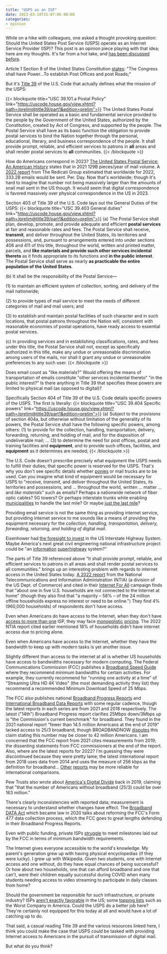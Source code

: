 ```yaml
---
title: "USPS as an ISP"
date: 2023-03-10T15:07:05-08:00
categories:
- opinion
---
```

While on a hike with colleagues, one asked a thought provoking question: Should
the United States Post Service (USPS) operate as an Internet Service Provider
(ISP)?  This post is an opinion piece playing with that idea; here are my
thoughts.  It's far from a hot take, and
[has been discussed before](https://www.dailykos.com/stories/2020/11/27/1998565/-USPS-Should-Operate-a-National-Broadband-Internet-Service).

Article 1 Section 8 of the United States Constitution
[states](https://www.archives.gov/founding-docs/constitution-transcript#1-8):
"The Congress shall have Power...To establish Post Offices and post Roads;"

But it's
[Title 39](https://uscode.house.gov/view.xhtml?path=/prelim@title39/part1&edition=prelim)
of the U.S. Code that actually defines what the mission of the USPS:

{{< blockquote title="USC 39.101.a Postal Policy" link="https://uscode.house.gov/view.xhtml?path=/prelim@title39/part1&edition=prelim">}}
The United States Postal Service shall be operated as a basic and fundamental
service provided to the people by the Government of the United States,
authorized by the Constitution, created by Act of Congress, and supported by
the people. The Postal Service shall have as its basic function the obligation
to provide postal services to bind the Nation together through the personal,
educational, literary, and business correspondence of the people. It shall
provide prompt, reliable, and efficient services to patrons in **all** areas and
shall render postal services to **all** communities.
{{< /blockquote >}}

How do Americans correspond in 2023?
[The United States Postal Service: An American History](https://about.usps.com/publications/pub100.pdf)
states that in 2021 129B pieces/year of mail volume. A
[2022 report](https://www.radicati.com/?p=17936)
from The Redicati Group estimated that worldwide for 2022, 333.2B emails would
be sent. Per. Day.  Now that's worldwide; though it's hard to imagine that
number not being massively larger than the amounts of snail mail sent in the US
though.  It would seem that digital correspondence is favored massively over
physical correspondence in the US in 2023.

Section 403 of Title 39 of the U.S. Code lays out the General Duties of the
USPS:
{{< blockquote title="USC 39.403 General duties" link="https://uscode.house.gov/view.xhtml?path=/prelim@title39/part1&edition=prelim">}}
(a) The Postal Service shall plan, develop, promote, and provide adequate and
efficient **postal services** at fair and reasonable rates and fees.  The
Postal Service shall receive, **transmit**, and deliver throughout the United
States, its territories and possessions, and, pursuant to arrangements entered
into under sections 406 and 411 of this title, throughout the world, written
and printed matter, parcels, and **like materials and provide such other
services incidental thereto** as it finds appropriate to its functions and **in
the public interest**. The Postal Service shall serve as nearly **as
practicable the entire population of the United States**.

(b) It shall be the responsibility of the Postal Service—

(1) to maintain an efficient system of collection, sorting, and delivery of the
mail nationwide;

(2) to provide types of mail service to meet the needs of different categories
of mail and mail users; and

(3) to establish and maintain postal facilities of such character and in such
locations, that postal patrons throughout the Nation will, consistent with
reasonable economies of postal operations, have ready access to essential
postal services.

(c) In providing services and in establishing classifications, rates, and fees
under this title, the Postal Service shall not, except as specifically
authorized in this title, make any undue or unreasonable discrimination among
users of the mails, nor shall it grant any undue or unreasonable preferences to
any such user.
{{< /blockquote >}}

Does email count as "like materials?" Would offering the
means of transportation of emails constitute "other services incidental
thereto" "in the public interest?"  Is there anything in Title 39 that
specifies these powers are limited to physical mail (as opposed to digital)?

Specifically Section 404 of Title 39 of the U.S. Code details specific powers
of the USPS. The first is literally:
{{< blockquote title="USC 39.404 Specific powers" link="https://uscode.house.gov/view.xhtml?path=/prelim@title39/part1&edition=prelim">}}
(a) Subject to the provisions of
section 404a, but otherwise without limitation of the generality of its powers,
the Postal Service shall have the following specific powers, among others: (1)
to provide for the collection, handling, transportation, delivery, forwarding,
returning, and holding of mail, and for the disposition of undeliverable mail;
...
(3) to determine the need for post offices, postal and training facilities
and **equipment**, and to provide such offices, facilities, and **equipment**
as it determines are needed;
{{< /blockquote >}}

The U.S. Code doesn't prescribe precisely what equipment the USPS needs to
fulfill their duties; that specific power is reserved for the USPS. That's why
you don't see specific details whether
[ponies](https://en.wikipedia.org/wiki/Pony_Express)
or mail trucks are to be used.  Can you imagine what kind of equipment would be
necessary for USPS to "receive, *transmit*, and deliver throughout the United
States, its territories and possessions, and ... throughout the world, written
... matter ... and *like materials*" such as emails?  Perhaps a nationwide
network of fiber optic cables?  5G towers?  Or perhaps interstate trunks while
enabling
[municipalities](https://en.wikipedia.org/wiki/Municipal_broadband)
to handle the last mile?  Or maybe
[just the last mile](https://www.telecompetitor.com/report-postal-service-facilities-could-support-rural-broadband/)?

Providing email service is not the same thing as providing internet service,
but providing internet service to me sounds like a means of providing the
equipment necessary for the *collection, handling, transportation, delivery,
forwarding, returning, and holding of* digital *mail*.

Eisenhower had
[the foresight to invest](https://www.army.mil/article/198095/dwight_d_eisenhower_and_the_birth_of_the_interstate_highway_system)
in the US Interstate Highway System.
Maybe America's next great civil engineering national infrastructure project
could be "an
[information](https://en.wikipedia.org/wiki/Information_superhighway)
[superhighway](https://www.snopes.com/fact-check/internet-of-lies/)
system?"

The parts of Title 39 referenced above "It shall provide prompt, reliable, and
efficient services to patrons in all areas and shall render postal services to
all communities." brings up an interesting problem with regards to internet
access in the United States today.
[A 2022 report](https://ntia.gov/blog/2022/switched-why-are-one-five-us-households-not-online)
from the National Telecommunications and Information Administration (NTIA) (a
division of the US Dept. of Commerce) and cited in their
[Internet For All](https://www.internetforall.gov/why)
campaign finds that "about one in five U.S. households are not connected to the
Internet at home" (though they also find that "a majority – 58% – of the 24
million offline households express no interest or need to be online.")  They
find 4% (960,000 households) of respondents don't have access.

Even when Americans do have access to the Internet, when they don't have
[access to more than one](https://usafacts.org/articles/how-many-americans-have-broadband-internet-access/)
ISP, they may face
[monopolistic](https://mattstoller.substack.com/p/will-monopolies-steal-the-infrastructure)
[pricing](https://www.vox.com/the-goods/2020/2/18/21126347/antitrust-monopolies-internet-telecommunications-cheerleading). The 2022 NTIA report cited earlier mentioned 18% of
households didn't have internet access due to pricing alone.

Even when Americans have access to the Internet, whether they have the
bandwidth to keep up with modern tasks is yet another issue.

Slightly different than access to the internet at all is whether US households
have access to bandwidths necessary for modern computing.  The Federal
Communications Commission (FCC) publishes a
[Broadband Speed Guide](https://www.fcc.gov/consumers/guides/broadband-speed-guide)
where they recommend minimum bandwidths for certain activities. For example,
they currently recommend for "running one activity at a time" of "Streaming
Ultra HD 4K Video" (the most demanding activity they list) they recommend a
recommended Minimum Download Speed of 25 Mbps.

The FCC also publishes national
[Broadband Progress Reports](https://www.fcc.gov/reports-research/reports/broadband-progress-reports)
and
[International Broadband Data Reports](https://www.fcc.gov/reports-research/reports/international-broadband-data-reports)
with some regular cadence, though the latest reports in each series are from
2021 and 2018 respectively. The latest ("14th") Broadband Progress report
clarifies 25Mbps down/3Mbps up is "the Commission's current benchmark" for
broadband. They found in the 2021 national report "fewer than 14.5 million
Americans at the end of 2019" lacked access to 25/3 broadband, though
BROADBANDNOW
[disputes](https://broadbandnow.com/research/fcc-broadband-overreporting-by-state)
this claim stating this number may be closer to 42 million Americans. I am
concerned that the FCC report from 2021 cites measurements from 2019; the
dissenting statements from FCC commissioners at the end of the report. Also,
where are the latest reports for 2022? I'm guessing they were discontinued
because they were pretty lame; the latest international report from 2018 uses
data from 2014 and uses the measure of 256 kbps as the definition for
broadband...
[Other](https://www.broadbandchoices.co.uk/features/internet-accessibility-index)
[reports](https://datareportal.com/reports/digital-2023-global-overview-report)
may be more reliable for international comparisons.

Pew Trusts also wrote about
[America's Digital Divide](https://www.pewtrusts.org/en/trust/archive/summer-2019/americas-digital-divide)
back in 2019, claiming that "that the number of Americans without broadband
(25/3) could be over 163 million."

There's clearly inconsistencies with reported data; measurement is necessary to
understand whether changes have effect.  The
[Broadband DATA Act](https://www.congress.gov/bill/116th-congress/senate-bill/1822)
which became law in 2020 talks about reforming the FCC's Form 477 data
collection process, which the FCC goes to great lengths defending in their
Broadband Progress Reports.

Even with public funding, private ISPs
[struggle](https://www.techdirt.com/2020/01/28/look-more-giant-isps-taking-taxpayer-money-unfinished-networks/)
to meet milestones laid out by the FCC in terms of minimum bandwidth
requirements.

The Internet gives everyone accessible to the world's knowledge. My parent's
generation grew up with having physical encyclopedias (if they were lucky). I
grew up with Wikipedia.  Given two students, one with Internet access and one
without, do they have equal chances of being successful? Or how about two
households, one that can afford broadband and one that can't, were their
children equally successful during COVID when many students needing access to
video streaming to participate in daily classes from home?

Should the government be responsible for such infrastructure, or private
industry? ISPs
[aren't exactly favorable](https://www.cnet.com/home/internet/americans-hate-their-internet-service-providers/)
in the US; some
[topping lists](https://en.wikipedia.org/wiki/Criticism_of_Comcast#Low_customer_satisfaction) 
such as the Worst Company in America.  Could the USPS do a better job here?
They're certainly not equipped for this today at all and would have a lot of
catching up to do.

That said, a casual reading Title 39 and the various resources linked here, I
think you could make the case that USPS *could* be tasked with providing
Internet access to Americans in the pursuit of transmission of digital mail.

But what do you think?
